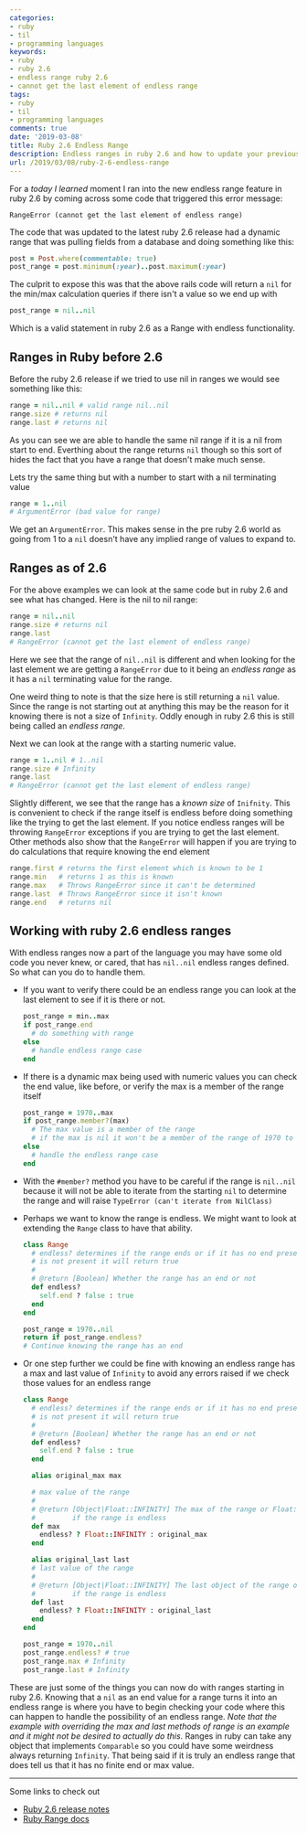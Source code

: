 ```yaml
---
categories:
- ruby
- til
- programming languages
keywords:
- ruby
- ruby 2.6
- endless range ruby 2.6
- cannot get the last element of endless range
tags:
- ruby
- til
- programming languages
comments: true
date: '2019-03-08'
title: Ruby 2.6 Endless Range
description: Endless ranges in ruby 2.6 and how to update your previous ruby code to use them.
url: /2019/03/08/ruby-2-6-endless-range
---
```

For a _today I learned_ moment I ran into the new endless range feature in ruby
2.6 by coming across some code that triggered this error message:

```
RangeError (cannot get the last element of endless range)
```

The code that was updated to the latest ruby 2.6 release had a dynamic range
that was pulling fields from a database and doing something like this:
<!--more-->

```ruby
post = Post.where(commentable: true)
post_range = post.minimum(:year)..post.maximum(:year)
```

The culprit to expose this was that the above rails code will return a `nil` for
the min/max calculation queries if there isn't a value so we end up with

```ruby
post_range = nil..nil
```

Which is a valid statement in ruby 2.6 as a Range with endless functionality.

## Ranges in Ruby before 2.6

Before the ruby 2.6 release if we tried to use nil in ranges we would see something
like this:

```ruby
range = nil..nil # valid range nil..nil
range.size # returns nil
range.last # returns nil
```

As you can see we are able to handle the same nil range if it is a nil from start
to end. Everthing about the range returns `nil` though so this sort of hides the
fact that you have a range that doesn't make much sense.

Lets try the same thing but with a number to start with a nil terminating value

```ruby
range = 1..nil
# ArgumentError (bad value for range)
```

We get an `ArgumentError`. This makes sense in the pre ruby 2.6 world as going from
1 to a `nil` doesn't have any implied range of values to expand to.

## Ranges as of 2.6

For the above examples we can look at the same code but in ruby 2.6 and see what
has changed. Here is the nil to nil range:

```ruby
range = nil..nil
range.size # returns nil
range.last
# RangeError (cannot get the last element of endless range)
```

Here we see that the range of `nil..nil` is different and when looking for the
last element we are getting a `RangeError` due to it being an _endless range_
as it has a `nil` terminating value for the range.

One weird thing to note is that the size here is still returning a `nil` value.
Since the range is not starting out at anything this may be the reason for it
knowing there is not a size of `Infinity`. Oddly enough in ruby 2.6 this is still
being called an _endless range_.

Next we can look at the range with a starting numeric value.

```ruby
range = 1..nil # 1..nil
range.size # Infinity
range.last
# RangeError (cannot get the last element of endless range)
```

Slightly different, we see that the range has a _known size_ of `Inifnity`. This
is convenient to check if the range itself is endless before doing something like
the trying to get the last element. If you notice endless ranges will be throwing
`RangeError` exceptions if you are trying to get the last element. Other methods
also show that the `RangeError` will happen if you are trying to do calculations
that require knowing the end element

```ruby
range.first # returns the first element which is known to be 1
range.min   # returns 1 as this is known
range.max   # Throws RangeError since it can't be determined
range.last  # Throws RangeError since it isn't known
range.end   # returns nil
```

## Working with ruby 2.6 endless ranges

With endless ranges now a part of the language you may have some old code you
never knew, or cared, that has `nil..nil` endless ranges defined. So what can
you do to handle them.

* If you want to verify there could be an endless range you can look at the last
  element to see if it is there or not.

  ```ruby
  post_range = min..max
  if post_range.end
    # do something with range
  else
    # handle endless range case
  end
  ```

* If there is a dynamic max being used with numeric values you can check the end
  value, like before, or verify the max is a member of the range itself

  ```ruby
  post_range = 1970..max
  if post_range.member?(max)
    # The max value is a member of the range
    # if the max is nil it won't be a member of the range of 1970 to Infinity
  else
    # handle the endless range case
  end
  ```

* With the `#member?` method you have to be careful if the range is `nil..nil`
  because it will not be able to iterate from the starting `nil` to determine
  the range and will raise `TypeError (can't iterate from NilClass)`

* Perhaps we want to know the range is endless. We might want to look at extending
  the `Range` class to have that ability.

  ```ruby
  class Range
    # endless? determines if the range ends or if it has no end present. If one
    # is not present it will return true
    #
    # @return [Boolean] Whether the range has an end or not
    def endless?
      self.end ? false : true
    end
  end

  post_range = 1970..nil
  return if post_range.endless?
  # Continue knowing the range has an end
  ```

* Or one step further we could be fine with knowing an endless range has a max
  and last value of `Infinity` to avoid any errors raised if we check those values
  for an endless range

  ```ruby
  class Range
    # endless? determines if the range ends or if it has no end present. If one
    # is not present it will return true
    #
    # @return [Boolean] Whether the range has an end or not
    def endless?
      self.end ? false : true
    end

    alias original_max max

    # max value of the range
    #
    # @return [Object|Float::INFINITY] The max of the range or Float::INFINITY
    #         if the range is endless
    def max
      endless? ? Float::INFINITY : original_max
    end

    alias original_last last
    # last value of the range
    #
    # @return [Object|Float::INFINITY] The last object of the range or Float::INFINITY
    #         if the range is endless
    def last
      endless? ? Float::INFINITY : original_last
    end
  end

  post_range = 1970..nil
  post_range.endless? # true
  post_range.max # Infinity
  post_range.last # Infinity
  ```

These are just some of the things you can now do with ranges starting in ruby 2.6.
Knowing that a `nil` as an end value for a range turns it into an endless range is
where you have to begin checking your code where this can happen to handle the possibility
of an endless range. _Note that the example with overriding the max and last methods
of range is an example and it might not be desired to actually do this_. Ranges
in ruby can take any object that implements `Comparable` so you could have some
weirdness always returning `Infinity`. That being said if it is truly an endless range
that does tell us that it has no finite end or max value.

---

Some links to check out

- [Ruby 2.6 release notes][2-6-release]
- [Ruby Range docs][range]

[2-6-release]: https://ruby-doc.org/core-2.6.1/Range.html
[range]: https://ruby-doc.org/core-2.6.1/Range.html
